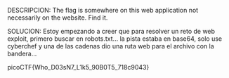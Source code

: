 DESCRIPCION:
The flag is somewhere on this web application not necessarily on the website. Find it.

SOLUCION:
Estoy empezando a creer que para resolver un reto de web exploit, primero buscar en robots.txt...
la pista estaba en base64, solo use cyberchef y una de las cadenas dio una ruta web para el archivo con la bandera...

picoCTF{Who_D03sN7_L1k5_90B0T5_718c9043}